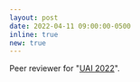 ```yaml
---
layout: post
date: 2022-04-11 09:00:00-0500
inline: true
new: true
---
```


Peer reviewer for "<u>UAI 2022</u>".